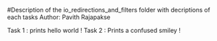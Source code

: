 #Description of the io_redirections_and_filters folder with decriptions of each tasks 
Author:  Pavith Rajapakse

Task 1 : prints hello world !
Task 2 : Prints a confused smiley !



